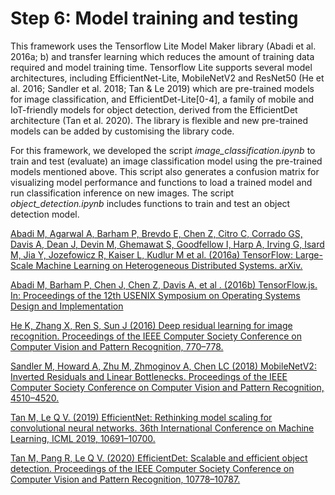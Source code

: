 # Step 6: Model training and testing

This framework uses the Tensorflow Lite Model Maker library (Abadi et al. 2016a; b) and transfer learning which reduces the amount of training data required and model training time. Tensorflow Lite supports several model architectures, including EfficientNet-Lite, MobileNetV2 and ResNet50 (He et al. 2016; Sandler et al. 2018; Tan & Le 2019) which are pre-trained models for image classification, and EfficientDet-Lite[0-4], a family of mobile and IoT-friendly models for object detection, derived from the EfficientDet architecture (Tan et al. 2020). The library is flexible and new pre-trained models can be added by customising the library code.

For this framework, we developed the script <i>image_classification.ipynb</i> to train and test (evaluate) an image classification model using the pre-trained models mentioned above. This script also generates a confusion matrix for visualizing model performance and functions to load a trained model and run classification inference on new images. The script <i>object_detection.ipynb</i> includes functions to train and test an object detection model.


  <a href="https://arxiv.org/abs/1603.04467">Abadi M, Agarwal A, Barham P, Brevdo E, Chen Z, Citro C, Corrado GS, Davis A, Dean J, Devin M, Ghemawat S, Goodfellow I, Harp A, Irving G, Isard M, Jia Y, Jozefowicz R, Kaiser L, Kudlur M et al. (2016a) TensorFlow: Large-Scale Machine Learning on Heterogeneous Distributed Systems. arXiv. </a>
  
 <a href="chrome-extension://efaidnbmnnnibpcajpcglclefindmkaj/https://www.usenix.org/system/files/conference/osdi16/osdi16-abadi.pdf">Abadi M, Barham P, Chen J, Chen Z, Davis A, et al . (2016b) TensorFlow.js. In: Proceedings of the 12th USENIX Symposium on Operating Systems Design and Implementation </a>

 <a href="https://ieeexplore.ieee.org/document/7780459">He K, Zhang X, Ren S, Sun J (2016) Deep residual learning for image recognition. Proceedings of the IEEE Computer Society Conference on Computer Vision and Pattern Recognition, 770–778.</a>

 <a href="https://ieeexplore.ieee.org/document/8578572">Sandler M, Howard A, Zhu M, Zhmoginov A, Chen LC (2018) MobileNetV2: Inverted Residuals and Linear Bottlenecks. Proceedings of the IEEE Computer Society Conference on Computer Vision and Pattern Recognition, 4510–4520.</a>

 <a href="https://proceedings.mlr.press/v97/tan19a.html">Tan M, Le Q V. (2019) EfficientNet: Rethinking model scaling for convolutional neural networks. 36th International Conference on Machine Learning, ICML 2019, 10691–10700.</a>

 <a href="https://ieeexplore.ieee.org/document/9156454">Tan M, Pang R, Le Q V. (2020) EfficientDet: Scalable and efficient object detection. Proceedings of the IEEE Computer Society Conference on Computer Vision and Pattern Recognition, 10778–10787.</a>

